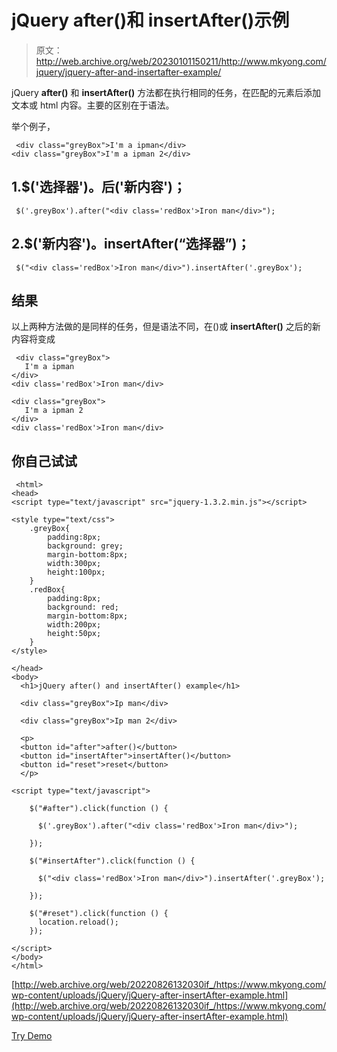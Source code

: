 # jQuery after()和 insertAfter()示例

> 原文：<http://web.archive.org/web/20230101150211/http://www.mkyong.com/jquery/jquery-after-and-insertafter-example/>

jQuery **after()** 和 **insertAfter()** 方法都在执行相同的任务，在匹配的元素后添加文本或 html 内容。主要的区别在于语法。

举个例子，

```
 <div class="greyBox">I'm a ipman</div>
<div class="greyBox">I'm a ipman 2</div> 
```

## 1.$('选择器')。后('新内容')；

```
 $('.greyBox').after("<div class='redBox'>Iron man</div>"); 
```

## 2.$('新内容')。insertAfter(“选择器”)；

```
 $("<div class='redBox'>Iron man</div>").insertAfter('.greyBox'); 
```

## 结果

以上两种方法做的是同样的任务，但是语法不同，在()或 **insertAfter()** 之后的新内容将变成

```
 <div class="greyBox">
   I'm a ipman
</div>
<div class='redBox'>Iron man</div>

<div class="greyBox">
   I'm a ipman 2
</div>
<div class='redBox'>Iron man</div> 
```

## 你自己试试

```
 <html>
<head>
<script type="text/javascript" src="jquery-1.3.2.min.js"></script>

<style type="text/css">
	.greyBox{
		padding:8px;
		background: grey;
		margin-bottom:8px;
		width:300px;
		height:100px;
	}
	.redBox{
		padding:8px;
		background: red;
		margin-bottom:8px;
		width:200px;
		height:50px;
	}
</style>

</head>
<body>
  <h1>jQuery after() and insertAfter() example</h1>

  <div class="greyBox">Ip man</div>

  <div class="greyBox">Ip man 2</div>

  <p>
  <button id="after">after()</button>
  <button id="insertAfter">insertAfter()</button>
  <button id="reset">reset</button>
  </p>

<script type="text/javascript">

    $("#after").click(function () {

	  $('.greyBox').after("<div class='redBox'>Iron man</div>");

    });

	$("#insertAfter").click(function () {

	  $("<div class='redBox'>Iron man</div>").insertAfter('.greyBox');

    });

	$("#reset").click(function () {
	  location.reload();
    });

</script>
</body>
</html> 
```

[http://web.archive.org/web/20220826132030if_/https://www.mkyong.com/wp-content/uploads/jQuery/jQuery-after-insertAfter-example.html](http://web.archive.org/web/20220826132030if_/https://www.mkyong.com/wp-content/uploads/jQuery/jQuery-after-insertAfter-example.html)

[Try Demo](http://web.archive.org/web/20220826132030/http://www.mkyong.com/wp-content/uploads/jQuery/jQuery-after-insertAfter-example.html)<input type="hidden" id="mkyong-current-postId" value="5150">